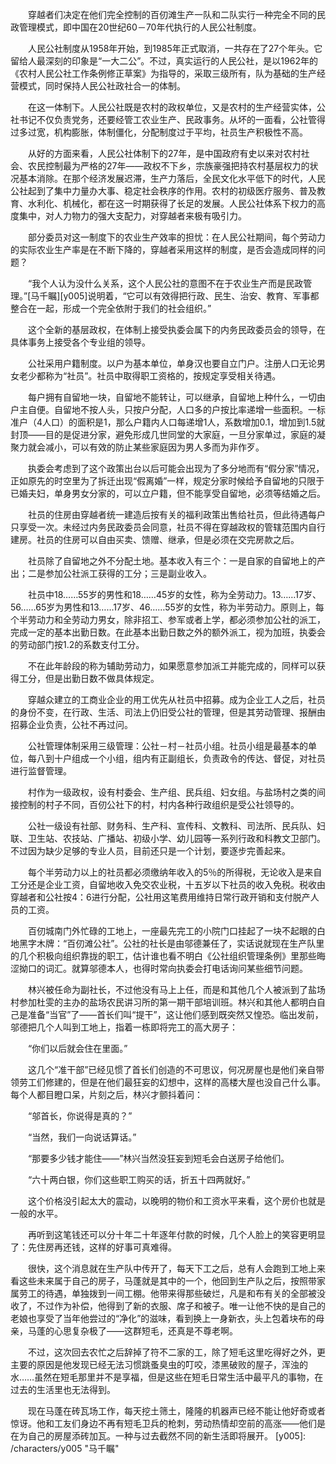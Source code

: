 　　穿越者们决定在他们完全控制的百仞滩生产一队和二队实行一种完全不同的民政管理模式，即中国在20世纪60－70年代执行的人民公社制度。

　　人民公社制度从1958年开始，到1985年正式取消，一共存在了27个年头。它留给人最深刻的印象是“一大二公”。不过，真实运行的人民公社，是以1962年的《农村人民公社工作条例修正草案》为指导的，采取三级所有，队为基础的生产经营模式，同时保持人民公社政社合一的体制。

　　在这一体制下。人民公社既是农村的政权单位，又是农村的生产经营实体，公社书记不仅负责党务，还要经管工农业生产、民政事务。从坏的一面看，公社管得过多过宽，机构膨胀，体制僵化，分配制度过于平均，社员生产积极性不高。

　　从好的方面来看，人民公社体制下的27年，是中国政府有史以来对农村社会、农民控制最为严格的27年——政权不下乡，宗族豪强把持农村基层权力的状况基本消除。在那个经济发展迟滞，生产力落后，全民文化水平低下的时代，人民公社起到了集中力量办大事、稳定社会秩序的作用。农村的初级医疗服务、普及教育、水利化、机械化，都在这一时期获得了长足的发展。人民公社体系下权力的高度集中，对人力物力的强大支配力，对穿越者来极有吸引力。

　　部分委员对这一制度下的农业生产效率的担忧：在人民公社期间，每个劳动力的实际农业生产率是在不断下降的，穿越者采用这样的制度，是否会造成同样的问题？

　　“我个人认为没什么关系，这个人民公社的意图不在于农业生产而是民政管理。”[马千瞩][y005]说明着，“它可以有效得把行政、民生、治安、教育、军事都整合在一起，形成一个完全依附于我们的社会组织。”

　　这个全新的基层政权，在体制上接受执委会属下的内务民政委员会的领导，在具体事务上接受各个专业组的领导。

　　公社采用户籍制度。以户为基本单位，单身汉也要自立门户。注册人口无论男女老少都称为“社员”。社员中取得职工资格的，按规定享受相关待遇。

　　每户拥有自留地一块，自留地不能转让，可以继承，自留地上种什么，一切由户主自便。自留地不按人头，只按户分配，人口多的户按比率递增一些面积。一标准户（4人口）的面积是1，那么户籍内人口每递增1人，系数增加0.1，增加到1.5就封顶——目的是促进分家，避免形成几世同堂的大家庭，一旦分家单过，家庭的凝聚力就会减小，可以有效的防止某些家庭因为男人多而为非作歹。

　　执委会考虑到了这个政策出台以后可能会出现为了多分地而有“假分家”情况，正如原先的时空里为了拆迁出现“假离婚”一样，规定分家时候给予自留地的只限于已婚夫妇，单身男女分家的，可以立户籍，但不能享受自留地，必须等结婚之后。

　　社员的住房由穿越者统一建造后按有关的福利政策出售给社员，但此待遇每户只享受一次。未经过内务民政委员会同意，社员不得在穿越政权的管辖范围内自行建房。社员的住房可以自由买卖、馈赠、继承，但是必须在交完房款之后。

　　社员除了自留地之外不分配土地。基本收入有三个：一是自家的自留地上的产出；二是参加公社派工获得的工分；三是副业收入。

　　社员中18……55岁的男性和18……45岁的女性，称为全劳动力。13……17岁、56……65岁为男性和13……17岁、46……55岁的女性，称为半劳动力。原则上，每个半劳动力和全劳动力男女，除非招工、参军或者上学，都必须参加公社的派工，完成一定的基本出勤日数。在此基本出勤日数之外的额外派工，视为加班，执委会的劳动部门按1.2的系数支付工分。

　　不在此年龄段的称为辅助劳动力，如果愿意参加派工并能完成的，同样可以获得工分，但是出勤日数不做具体规定。

　　穿越众建立的工商业企业的用工优先从社员中招募。成为企业工人之后，社员的身份不变，在行政、生活、司法上仍旧受公社的管理，但是其劳动管理、报酬由招募企业负责，公社不再过问。

　　公社管理体制采用三级管理：公社－村－社员小组。社员小组是最基本的单位，每八到十户组成一个小组，组内有正副组长，负责政令的传达、督促，对社员进行监督管理。

　　村作为一级政权，设有村委会、生产组、民兵组、妇女组。与盐场村之类的间接控制的村子不同，百仞公社下的村，村内各种行政组织是受公社领导的。

　　公社一级设有社部、财务科、生产科、宣传科、文教科、司法所、民兵队、妇联、卫生站、农技站、广播站、初级小学、幼儿园等一系列行政和科教文卫部门。不过因为缺少足够的专业人员，目前还只是一个计划，要逐步完善起来。

　　每个半劳动力以上的社员都必须缴纳年收入的5％的所得税，无论收入是来自工分还是企业工资，自留地收入免交农业税，十五岁以下社员的收入免税。税收由穿越者和公社按4：6进行分配，公社用这笔费用维持日常行政开销和支付脱产人员的工资。

　　百仞城南门外忙碌的工地上，一座最先完工的小院门口挂起了一块不起眼的白地黑字木牌：“百仞滩公社”。公社的社长是由邬德兼任了，实话说就现在生产队里的几个积极向组织靠拢的职工，估计谁也看不明白《公社组织管理条例》里那些晦涩拗口的词汇。就算邬德本人，也得时常向执委会打电话询问某些细节问题。

　　林兴被任命为副社长，不过他没有马上上任，而是和其他几个人被派到了盐场村参加杜雯的主办的盐场农民讲习所的第一期干部培训班。林兴和其他人都明白自己是准备“当官”了——首长们叫“提干”，这让他们感到既突然又惶恐。临出发前，邬德把几个人叫到工地上，指着一栋即将完工的高大房子：

　　“你们以后就会住在里面。”

　　这几个“准干部”已经见惯了首长们创造的不可思议，何况房屋也是他们亲自带领劳工们修建的，但是在他们最狂妄的幻想中，这样的高楼大屋也没自己什么事。每个人都目瞪口呆，片刻之后，林兴才颤抖着问：

　　“邬首长，你说得是真的？”

　　“当然，我们一向说话算话。”

　　“那要多少钱才能住——”林兴当然没狂妄到短毛会白送房子给他们。

　　“六十两白银，你们这些职工购买的话，折五十四两就好。”

　　这个价格没引起太大的震动，以晚明的物价和工资水平来看，这个房价也就是一般的水平。

　　再听到这笔钱还可以分十年二十年逐年付款的时候，几个人脸上的笑容更明显了：先住房再还钱，这样的好事可真难得。

　　很快，这个消息就在生产队中传开了，每天下工之后，总有人会跑到工地上来看这些未来属于自己的房子，马蓬就是其中的一个，他回到生产队之后，按照带家属劳工的待遇，单独拨到一间工棚。他带来得那些破烂，凡是和布有关的全部被没收了，不过作为补偿，他得到了新的衣服、席子和被子。唯一让他不快的是自己的老娘也享受了当年他尝过的“净化”的滋味，看到换上一身新衣，头上包着块布的母亲，马蓬的心思复杂极了——这群短毛，还真是不尊老啊。

　　不过，这次回去农忙之后辞掉了符不二家的工，除了短毛这里吃得好之外，更主要的原因是他发现已经无法习惯跳蚤臭虫的叮咬，漆黑破败的屋子，浑浊的水……虽然在短毛那里并不是享福，但是这些在短毛日常生活中最平凡的事物，在过去的生活里也无法得到。

　　现在马蓬在砖瓦场工作，每天挖土筛土，隆隆的机器声已经不能让他好奇或者惊讶。他和工友们身边不再有短毛卫兵的枪刺，劳动热情却空前的高涨——他们是在为自己的房屋添砖加瓦。一种与过去截然不同的新生活即将展开。
[y005]: /characters/y005 "马千瞩"
